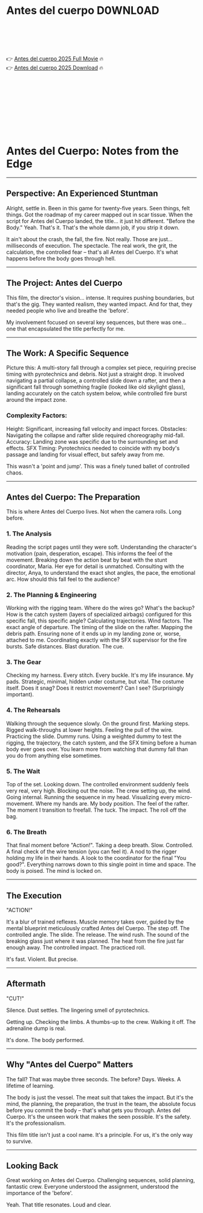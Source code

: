 # Antes del cuerpo D0WNL0AD

<br><br><br><br>


👉 <a href="https://Josh-icsosucpu1980.github.io/egcfmalswq/">Antes del cuerpo 2025 Full Movie</a> 🔥
<br>
👉 <a href="https://Josh-icsosucpu1980.github.io/egcfmalswq/">Antes del cuerpo 2025 Download</a> 🔥


<br><br><br><br><br><br><br><br>



# Antes del Cuerpo: Notes from the Edge

---

## Perspective: An Experienced Stuntman

Alright, settle in. Been in this game for twenty-five years. Seen things, felt things. Got the roadmap of my career mapped out in scar tissue. When the script for Antes del Cuerpo landed, the title... it just hit different. "Before the Body." Yeah. That's it. That's the whole damn job, if you strip it down.

It ain't about the crash, the fall, the fire. Not really. Those are just... milliseconds of execution. The spectacle. The real work, the grit, the calculation, the controlled fear – that's all Antes del Cuerpo. It's what happens before the body goes through hell.

---

## The Project: Antes del Cuerpo

This film, the director's vision... intense. It requires pushing boundaries, but that's the gig. They wanted realism, they wanted impact. And for that, they needed people who live and breathe the 'before'.

My involvement focused on several key sequences, but there was one... one that encapsulated the title perfectly for me.

---

## The Work: A Specific Sequence

Picture this: A multi-story fall through a complex set piece, requiring precise timing with pyrotechnics and debris. Not just a straight drop. It involved navigating a partial collapse, a controlled slide down a rafter, and then a significant fall through something fragile (looked like old skylight glass), landing accurately on the catch system below, while controlled fire burst around the impact zone.

### Complexity Factors:

   Height: Significant, increasing fall velocity and impact forces.
   Obstacles: Navigating the collapse and rafter slide required choreography mid-fall.
   Accuracy: Landing zone was specific due to the surrounding set and effects.
   SFX Timing: Pyrotechnics needed to coincide with my body's passage and landing for visual effect, but safely away from me.

This wasn't a 'point and jump'. This was a finely tuned ballet of controlled chaos.

---

## Antes del Cuerpo: The Preparation

This is where Antes del Cuerpo lives. Not when the camera rolls. Long before.

### 1. The Analysis

   Reading the script pages until they were soft. Understanding the character's motivation (pain, desperation, escape). This informs the feel of the movement.
   Breaking down the action beat by beat with the stunt coordinator, Maria. Her eye for detail is unmatched.
   Consulting with the director, Anya, to understand the exact shot angles, the pace, the emotional arc. How should this fall feel to the audience?

### 2. The Planning & Engineering

   Working with the rigging team. Where do the wires go? What's the backup? How is the catch system (layers of specialized airbags) configured for this specific fall, this specific angle?
   Calculating trajectories. Wind factors. The exact angle of departure. The timing of the slide on the rafter.
   Mapping the debris path. Ensuring none of it ends up in my landing zone or, worse, attached to me.
   Coordinating exactly with the SFX supervisor for the fire bursts. Safe distances. Blast duration. The cue.

### 3. The Gear

   Checking my harness. Every stitch. Every buckle. It's my life insurance.
   My pads. Strategic, minimal, hidden under costume, but vital.
   The costume itself. Does it snag? Does it restrict movement? Can I see? (Surprisingly important).

### 4. The Rehearsals

   Walking through the sequence slowly. On the ground first. Marking steps.
   Rigged walk-throughs at lower heights. Feeling the pull of the wire. Practicing the slide.
   Dummy runs. Using a weighted dummy to test the rigging, the trajectory, the catch system, and the SFX timing before a human body ever goes over. You learn more from watching that dummy fall than you do from anything else sometimes.

### 5. The Wait

   Top of the set. Looking down. The controlled environment suddenly feels very real, very high.
   Blocking out the noise. The crew setting up, the wind.
   Going internal. Running the sequence in my head. Visualizing every micro-movement. Where my hands are. My body position. The feel of the rafter. The moment I transition to freefall. The tuck. The impact. The roll off the bag.

### 6. The Breath

   That final moment before "Action!". Taking a deep breath. Slow. Controlled.
   A final check of the wire tension (you can feel it). A nod to the rigger holding my life in their hands. A look to the coordinator for the final "You good?".
   Everything narrows down to this single point in time and space. The body is poised. The mind is locked on.

---

## The Execution

"ACTION!"

It's a blur of trained reflexes. Muscle memory takes over, guided by the mental blueprint meticulously crafted Antes del Cuerpo. The step off. The controlled angle. The slide. The release. The wind rush. The sound of the breaking glass just where it was planned. The heat from the fire just far enough away. The controlled impact. The practiced roll.

It's fast. Violent. But precise.

---

## Aftermath

"CUT!"

Silence. Dust settles. The lingering smell of pyrotechnics.

Getting up. Checking the limbs. A thumbs-up to the crew. Walking it off. The adrenaline dump is real.

It's done. The body performed.

---

## Why "Antes del Cuerpo" Matters

The fall? That was maybe three seconds. The before? Days. Weeks. A lifetime of learning.

The body is just the vessel. The meat suit that takes the impact. But it's the mind, the planning, the preparation, the trust in the team, the absolute focus before you commit the body – that's what gets you through. Antes del Cuerpo. It's the unseen work that makes the seen possible. It's the safety. It's the professionalism.

This film title isn't just a cool name. It's a principle. For us, it's the only way to survive.

---

## Looking Back

Great working on Antes del Cuerpo. Challenging sequences, solid planning, fantastic crew. Everyone understood the assignment, understood the importance of the 'before'.

Yeah. That title resonates. Loud and clear.


